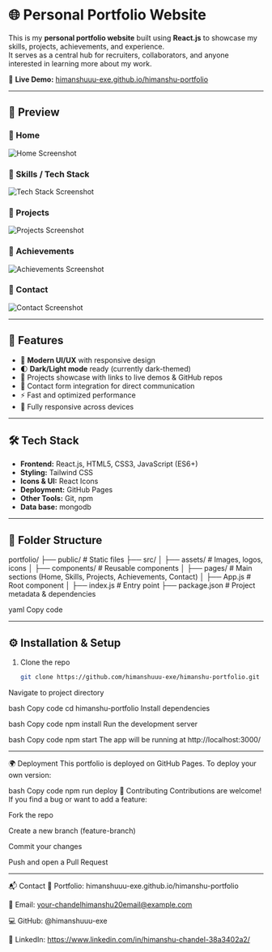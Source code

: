 # 🌐 Personal Portfolio Website

This is my **personal portfolio website** built using **React.js** to showcase my skills, projects, achievements, and experience.  
It serves as a central hub for recruiters, collaborators, and anyone interested in learning more about my work.  

🔗 **Live Demo:** [himanshuuu-exe.github.io/himanshu-portfolio](https://himanshuuu-exe.github.io/himanshu-portfolio/)

---

## 📸 Preview

### 🔹 Home
![Home Screenshot](./screenshots/main.png)

### 🔹 Skills / Tech Stack
![Tech Stack Screenshot](./screenshots/tech_S.png)

### 🔹 Projects
![Projects Screenshot](./screenshots/proj.png)

### 🔹 Achievements
![Achievements Screenshot](./screenshots/ach.png)

### 🔹 Contact
![Contact Screenshot](./screenshots/cont.png)

---

## 🚀 Features

- 🎨 **Modern UI/UX** with responsive design  
- 🌓 **Dark/Light mode** ready (currently dark-themed)  
- 📂 Projects showcase with links to live demos & GitHub repos  
- 📧 Contact form integration for direct communication  
- ⚡ Fast and optimized performance  
- 📱 Fully responsive across devices  

---

## 🛠️ Tech Stack

- **Frontend:** React.js, HTML5, CSS3, JavaScript (ES6+)  
- **Styling:** Tailwind CSS  
- **Icons & UI:** React Icons  
- **Deployment:** GitHub Pages  
- **Other Tools:** Git, npm  
- **Data base:** mongodb  

---

## 📂 Folder Structure

portfolio/
├── public/ # Static files
├── src/
│ ├── assets/ # Images, logos, icons
│ ├── components/ # Reusable components
│ ├── pages/ # Main sections (Home, Skills, Projects, Achievements, Contact)
│ ├── App.js # Root component
│ ├── index.js # Entry point
├── package.json # Project metadata & dependencies

yaml
Copy code

---

## ⚙️ Installation & Setup

1. Clone the repo  
   ```bash
   git clone https://github.com/himanshuuu-exe/himanshu-portfolio.git
Navigate to project directory

bash
Copy code
cd himanshu-portfolio
Install dependencies

bash
Copy code
npm install
Run the development server

bash
Copy code
npm start
The app will be running at http://localhost:3000/

---


🌍 Deployment
This portfolio is deployed on GitHub Pages.
To deploy your own version:

bash
Copy code
npm run deploy
🤝 Contributing
Contributions are welcome! If you find a bug or want to add a feature:

Fork the repo

Create a new branch (feature-branch)

Commit your changes

Push and open a Pull Request

---

📬 Contact
💼 Portfolio: himanshuuu-exe.github.io/himanshu-portfolio

📧 Email: your-chandelhimanshu20email@example.com

💻 GitHub: @himanshuuu-exe

🔗 LinkedIn: https://www.linkedin.com/in/himanshu-chandel-38a3402a2/
